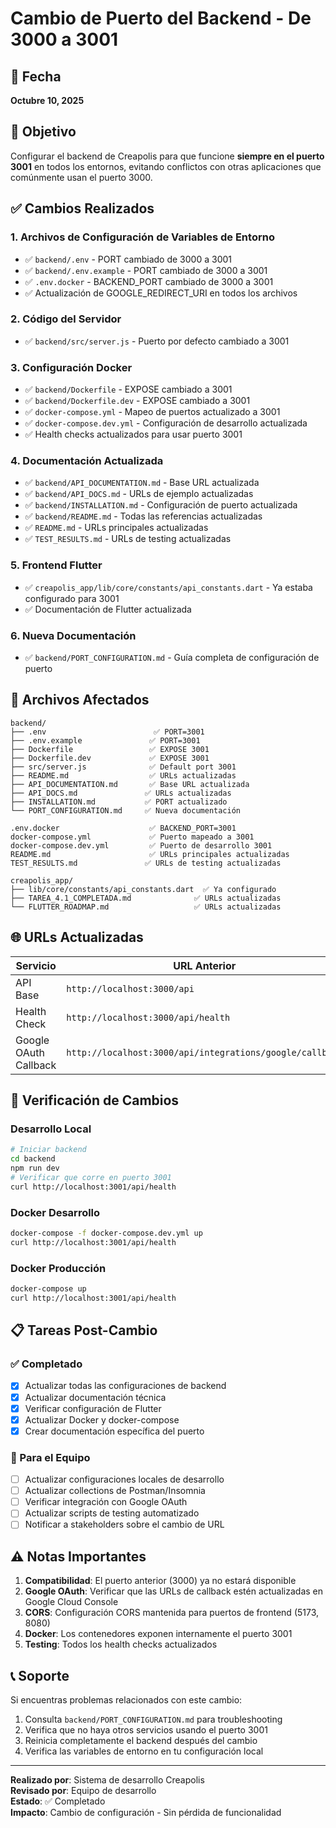 # Cambio de Puerto del Backend - De 3000 a 3001

## 📅 Fecha

**Octubre 10, 2025**

## 🎯 Objetivo

Configurar el backend de Creapolis para que funcione **siempre en el puerto 3001** en todos los entornos, evitando conflictos con otras aplicaciones que comúnmente usan el puerto 3000.

## ✅ Cambios Realizados

### 1. Archivos de Configuración de Variables de Entorno

- ✅ `backend/.env` - PORT cambiado de 3000 a 3001
- ✅ `backend/.env.example` - PORT cambiado de 3000 a 3001
- ✅ `.env.docker` - BACKEND_PORT cambiado de 3000 a 3001
- ✅ Actualización de GOOGLE_REDIRECT_URI en todos los archivos

### 2. Código del Servidor

- ✅ `backend/src/server.js` - Puerto por defecto cambiado a 3001

### 3. Configuración Docker

- ✅ `backend/Dockerfile` - EXPOSE cambiado a 3001
- ✅ `backend/Dockerfile.dev` - EXPOSE cambiado a 3001
- ✅ `docker-compose.yml` - Mapeo de puertos actualizado a 3001
- ✅ `docker-compose.dev.yml` - Configuración de desarrollo actualizada
- ✅ Health checks actualizados para usar puerto 3001

### 4. Documentación Actualizada

- ✅ `backend/API_DOCUMENTATION.md` - Base URL actualizada
- ✅ `backend/API_DOCS.md` - URLs de ejemplo actualizadas
- ✅ `backend/INSTALLATION.md` - Configuración de puerto actualizada
- ✅ `backend/README.md` - Todas las referencias actualizadas
- ✅ `README.md` - URLs principales actualizadas
- ✅ `TEST_RESULTS.md` - URLs de testing actualizadas

### 5. Frontend Flutter

- ✅ `creapolis_app/lib/core/constants/api_constants.dart` - Ya estaba configurado para 3001
- ✅ Documentación de Flutter actualizada

### 6. Nueva Documentación

- ✅ `backend/PORT_CONFIGURATION.md` - Guía completa de configuración de puerto

## 🔧 Archivos Afectados

```
backend/
├── .env                        ✅ PORT=3001
├── .env.example               ✅ PORT=3001
├── Dockerfile                 ✅ EXPOSE 3001
├── Dockerfile.dev             ✅ EXPOSE 3001
├── src/server.js              ✅ Default port 3001
├── README.md                  ✅ URLs actualizadas
├── API_DOCUMENTATION.md       ✅ Base URL actualizada
├── API_DOCS.md               ✅ URLs actualizadas
├── INSTALLATION.md           ✅ PORT actualizado
└── PORT_CONFIGURATION.md     ✅ Nueva documentación

.env.docker                    ✅ BACKEND_PORT=3001
docker-compose.yml             ✅ Puerto mapeado a 3001
docker-compose.dev.yml         ✅ Puerto de desarrollo 3001
README.md                      ✅ URLs principales actualizadas
TEST_RESULTS.md               ✅ URLs de testing actualizadas

creapolis_app/
├── lib/core/constants/api_constants.dart  ✅ Ya configurado
├── TAREA_4.1_COMPLETADA.md              ✅ URLs actualizadas
└── FLUTTER_ROADMAP.md                   ✅ URLs actualizadas
```

## 🌐 URLs Actualizadas

| Servicio              | URL Anterior                                             | URL Nueva                                                |
| --------------------- | -------------------------------------------------------- | -------------------------------------------------------- |
| API Base              | `http://localhost:3000/api`                              | `http://localhost:3001/api`                              |
| Health Check          | `http://localhost:3000/api/health`                       | `http://localhost:3001/api/health`                       |
| Google OAuth Callback | `http://localhost:3000/api/integrations/google/callback` | `http://localhost:3001/api/integrations/google/callback` |

## 🚀 Verificación de Cambios

### Desarrollo Local

```bash
# Iniciar backend
cd backend
npm run dev
# Verificar que corre en puerto 3001
curl http://localhost:3001/api/health
```

### Docker Desarrollo

```bash
docker-compose -f docker-compose.dev.yml up
curl http://localhost:3001/api/health
```

### Docker Producción

```bash
docker-compose up
curl http://localhost:3001/api/health
```

## 📋 Tareas Post-Cambio

### ✅ Completado

- [x] Actualizar todas las configuraciones de backend
- [x] Actualizar documentación técnica
- [x] Verificar configuración de Flutter
- [x] Actualizar Docker y docker-compose
- [x] Crear documentación específica del puerto

### 🔄 Para el Equipo

- [ ] Actualizar configuraciones locales de desarrollo
- [ ] Actualizar collections de Postman/Insomnia
- [ ] Verificar integración con Google OAuth
- [ ] Actualizar scripts de testing automatizado
- [ ] Notificar a stakeholders sobre el cambio de URL

## ⚠️ Notas Importantes

1. **Compatibilidad**: El puerto anterior (3000) ya no estará disponible
2. **Google OAuth**: Verificar que las URLs de callback estén actualizadas en Google Cloud Console
3. **CORS**: Configuración CORS mantenida para puertos de frontend (5173, 8080)
4. **Docker**: Los contenedores exponen internamente el puerto 3001
5. **Testing**: Todos los health checks actualizados

## 📞 Soporte

Si encuentras problemas relacionados con este cambio:

1. Consulta `backend/PORT_CONFIGURATION.md` para troubleshooting
2. Verifica que no haya otros servicios usando el puerto 3001
3. Reinicia completamente el backend después del cambio
4. Verifica las variables de entorno en tu configuración local

---

**Realizado por**: Sistema de desarrollo Creapolis  
**Revisado por**: Equipo de desarrollo  
**Estado**: ✅ Completado  
**Impacto**: Cambio de configuración - Sin pérdida de funcionalidad
